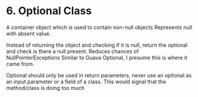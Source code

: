 # 6. Optional Class

A container object which is used to contain non-null objects
Represents null with absent value.

Instead of returning the object and checking if it is null, return the optional and check is there a null present.
Reduces chances of NullPointerExceptions
Similar to Guava Optional, I presume this is where it came from.

Optional should only be used in return parameters, never use an optional as an input parameter or a field of a class.
This would signal that the method/class is doing too much